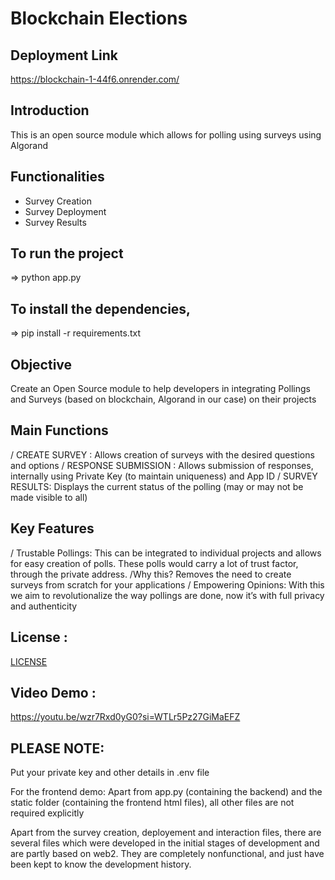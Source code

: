 # Blockchain Elections

## Deployment Link
https://blockchain-1-44f6.onrender.com/

## Introduction
This is an open source module which allows for polling using surveys using Algorand
<img src="https://github.com/user-attachments/assets/6173708e-750f-47ff-94d9-15c0000130d3" alt="image" width="00"/>

## Functionalities
* Survey Creation
* Survey Deployment
* Survey Results

## To run the project
=> python app.py

## To install the dependencies,
=> pip install -r requirements.txt

## Objective
Create an Open Source module to help developers in integrating Pollings and Surveys (based on blockchain, Algorand in our case) on their projects

## Main Functions

/ CREATE SURVEY : Allows creation of surveys with
the desired questions and options
/ RESPONSE SUBMISSION : Allows submission of
responses, internally using Private Key (to
maintain uniqueness) and App ID
/ SURVEY RESULTS: Displays the current status of
the polling (may or may not be made visible to
all)

## Key Features

/ Trustable Pollings:
This can be integrated to individual projects and
allows for easy creation of polls. These polls
would carry a lot of trust factor, through the
private address.
/Why this?
Removes the need to create surveys from
scratch for your applications
/ Empowering Opinions:
With this we aim to revolutionalize the way pollings
are done, now it’s with full privacy and authenticity

## License :
[LICENSE](./LICENSE)

## Video Demo :
https://youtu.be/wzr7Rxd0yG0?si=WTLr5Pz27GiMaEFZ

## PLEASE NOTE:
Put your private key and other details in .env file

For the frontend demo:
Apart from app.py (containing the backend) and the static folder (containing the frontend html files), all other files are not required explicitly

Apart from the survey creation, deployement and interaction files, there are several files which were developed in the initial stages of development and are partly based on web2. They are completely nonfunctional, and just have been kept to know the development history.
